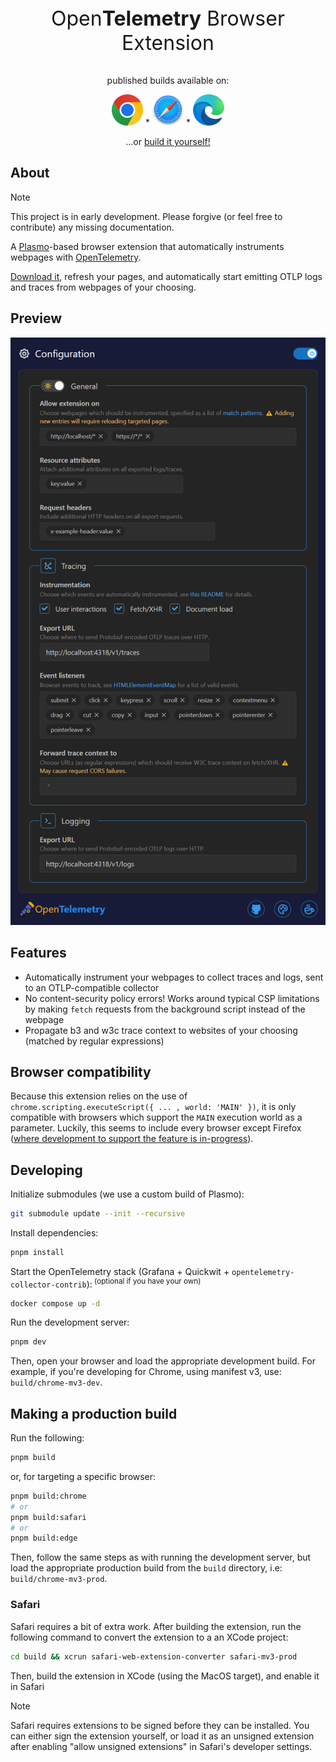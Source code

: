 <div align="center">
    <p style="font-size:2rem">Open<span style="font-weight:bold">Telemetry</span> Browser Extension</p>
    <p>published builds available on:</p>
    <a href="https://chromewebstore.google.com/detail/opentelemetry-browser-ext/bgjeoaohfhbfabbfhbafjihbobjgniag"><img src='./assets/chrome.svg' height=50 alt='chrome download'></img></a>
    *
    <a href=""><img src='./assets/safari.svg' height=50 alt='safari download'></img></a>
    *
    <a href=""><img src='./assets/edge.svg' height=50 alt='edge download'></img></a>
    <p>...or <a href='#making-a-production-build'>build it yourself!</a></p>
</div>


## About

> [!NOTE] 
> This project is in early development. Please forgive (or feel free to contribute) any missing documentation.

A [Plasmo](https://docs.plasmo.com/)-based browser extension that automatically instruments webpages with [OpenTelemetry](https://opentelemetry.io/docs/what-is-opentelemetry/).

[Download it](https://chromewebstore.google.com/detail/opentelemetry-browser-ext/bgjeoaohfhbfabbfhbafjihbobjgniag), refresh your pages, and automatically start emitting OTLP logs and traces from webpages of your choosing.

## Preview

<img src='./assets/store/popup.png' width='524' alt='An example view of the popup UI'/>

## Features

* Automatically instrument your webpages to collect traces and logs, sent to an OTLP-compatible collector
* No content-security policy errors! Works around typical CSP limitations by making `fetch` requests from the background script instead of the webpage
* Propagate b3 and w3c trace context to websites of your choosing (matched by regular expressions)


## Browser compatibility

Because this extension relies on the use of `chrome.scripting.executeScript({ ... , world: 'MAIN' })`, it is only compatible with browsers which support the `MAIN` execution world as a parameter. Luckily, this seems to include every browser except Firefox ([where development to support the feature is in-progress](https://bugzilla.mozilla.org/show_bug.cgi?id=1736575)).

## Developing

Initialize submodules (we use a custom build of Plasmo):

```bash
git submodule update --init --recursive
```

Install dependencies:

```bash
pnpm install
```

Start the OpenTelemetry stack (Grafana + Quickwit + `opentelemetry-collector-contrib`):<sup> (optional if you have your own)</sup>
```bash
docker compose up -d
```

Run the development server:

```bash
pnpm dev
```

Then, open your browser and load the appropriate development build. For example, if you're developing for Chrome, using manifest v3, use: `build/chrome-mv3-dev`.

## Making a production build

Run the following:

```bash
pnpm build
```
or, for targeting a specific browser:

```bash
pnpm build:chrome
# or
pnpm build:safari
# or
pnpm build:edge
```

Then, follow the same steps as with running the development server, but load the appropriate production build from the `build` directory, i.e: `build/chrome-mv3-prod`.

### Safari

Safari requires a bit of extra work. After building the extension, run the following command to convert the extension to a an XCode project:

```bash
cd build && xcrun safari-web-extension-converter safari-mv3-prod
```

Then, build the extension in XCode (using the MacOS target), and enable it in Safari

> [!NOTE]
> Safari requires extensions to be signed before they can be installed. You can either sign the extension yourself, or load it as an unsigned extension after enabling "allow unsigned extensions" in Safari's developer settings.
